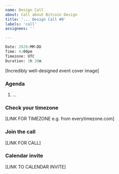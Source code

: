 ```yaml
---
name: Design Call
about: Call about Bitcoin Design
title: '... Design Call #0'
labels: 'call'
assignees: ''

---
```


```meta
Date: 2020-MM-DD
Time: 4:00pm
Timezone: UTC
Duration: 1h 30m
```

[Incredibly well-designed event cover image]

### Agenda

1. ...

### Check your timezone

[LINK FOR TIMEZONE e.g. from everytimezone.com]

### Join the call

[LINK FOR CALL]

### Calendar invite

[LINK TO CALENDAR INVITE]
